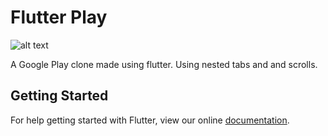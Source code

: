 # Flutter Play

![alt text](https://raw.githubusercontent.com/naumanahmed19/flutter_play/blob/master/assets/flutter-play.png)

A Google Play clone made using flutter. Using nested tabs and and scrolls.

## Getting Started

For help getting started with Flutter, view our online
[documentation](https://flutter.io/).
